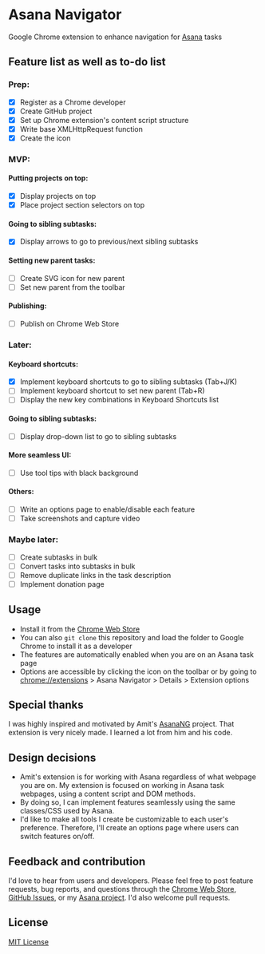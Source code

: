 # Asana Navigator

Google Chrome extension to enhance navigation for [Asana](https://asana.com/) tasks

## Feature list as well as to-do list

### Prep:
- [x] Register as a Chrome developer
- [x] Create GitHub project
- [x] Set up Chrome extension's content script structure
- [x] Write base XMLHttpRequest function
- [x] Create the icon

### MVP:

#### Putting projects on top:
- [x] Display projects on top
- [x] Place project section selectors on top

#### Going to sibling subtasks:
- [x] Display arrows to go to previous/next sibling subtasks

#### Setting new parent tasks:
- [ ] Create SVG icon for new parent
- [ ] Set new parent from the toolbar

#### Publishing:
- [ ] Publish on Chrome Web Store

### Later:

#### Keyboard shortcuts:
- [x] Implement keyboard shortcuts to go to sibling subtasks (Tab+J/K)
- [ ] Implement keyboard shortcut to set new parent (Tab+R)
- [ ] Display the new key combinations in Keyboard Shortcuts list

#### Going to sibling subtasks:
- [ ] Display drop-down list to go to sibling subtasks

#### More seamless UI:
- [ ] Use tool tips with black background

#### Others:
- [ ] Write an options page to enable/disable each feature
- [ ] Take screenshots and capture video

### Maybe later:
- [ ] Create subtasks in bulk
- [ ] Convert tasks into subtasks in bulk
- [ ] Remove duplicate links in the task description
- [ ] Implement donation page

## Usage

- Install it from the [Chrome Web Store]()
- You can also `git clone` this repository and load the folder to Google Chrome to install it as a developer
- The features are automatically enabled when you are on an Asana task page
- Options are accessible by clicking the icon on the toolbar or by going to [chrome://extensions](chrome://extensions) > Asana Navigator > Details > Extension options

## Special thanks

I was highly inspired and motivated by Amit's [AsanaNG](https://github.com/amitg87/asana-chrome-plugin) project. That extension is very nicely made. I learned a lot from him and his code.

## Design decisions

- Amit's extension is for working with Asana regardless of what webpage you are on. My extension is focused on working in Asana task webpages, using a content script and DOM methods.
- By doing so, I can implement features seamlessly using the same classes/CSS used by Asana.
- I'd like to make all tools I create be customizable to each user's preference. Therefore, I'll create an options page where users can switch features on/off.

## Feedback and contribution

I'd love to hear from users and developers.
Please feel free to post feature requests, bug reports, and questions through the [Chrome Web Store](), [GitHub Issues](https://github.com/ShunSakurai/asana-navigator/issues), or my [Asana project](https://app.asana.com/0/777908652160115/777908652160115). I'd also welcome pull requests.

## License

[MIT License](https://github.com/ShunSakurai/asana-navigator/blob/master/LICENSE)
